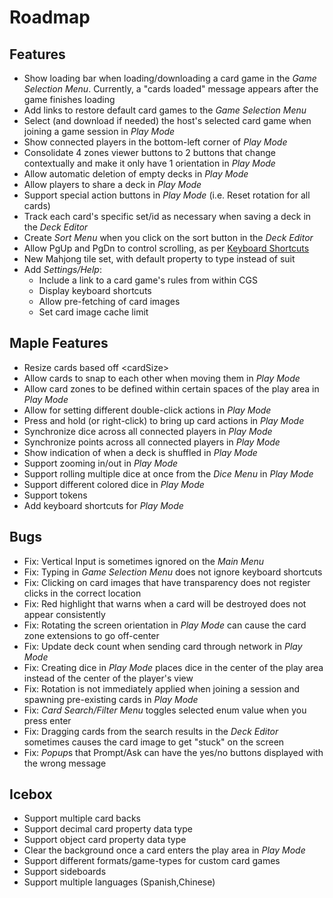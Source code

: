 # Roadmap

## Features
- Show loading bar when loading/downloading a card game in the *Game Selection Menu*. Currently, a "cards loaded" message appears after the game finishes loading
- Add links to restore default card games to the *Game Selection Menu*
- Select (and download if needed) the host's selected card game when joining a game session in *Play Mode*
- Show connected players in the bottom-left corner of *Play Mode*
- Consolidate 4 zones viewer buttons to 2 buttons that change contextually and make it only have 1 orientation in *Play Mode*
- Allow automatic deletion of empty decks in *Play Mode*
- Allow players to share a deck in *Play Mode*
- Support special action buttons in *Play Mode* (i.e. Reset rotation for all cards)
- Track each card's specific set/id as necessary when saving a deck in the *Deck Editor*
- Create *Sort Menu* when you click on the sort button in the *Deck Editor*
- Allow PgUp and PgDn to control scrolling, as per [Keyboard Shortcuts](KEYBOARD.md)
- New Mahjong tile set, with default property to type instead of suit
- Add *Settings/Help*:
  - Include a link to a card game's rules from within CGS
  - Display keyboard shortcuts
  - Allow pre-fetching of card images
  - Set card image cache limit

## Maple Features
- Resize cards based off \<cardSize\>
- Allow cards to snap to each other when moving them in *Play Mode*
- Allow card zones to be defined within certain spaces of the play area in *Play Mode*
- Allow for setting different double-click actions in *Play Mode*
- Press and hold (or right-click) to bring up card actions in *Play Mode*
- Synchronize dice across all connected players in *Play Mode*
- Synchronize points across all connected players in *Play Mode*
- Show indication of when a deck is shuffled in *Play Mode*
- Support zooming in/out in *Play Mode*
- Support rolling multiple dice at once from the *Dice Menu* in *Play Mode*
- Support different colored dice in *Play Mode*
- Support tokens
- Add keyboard shortcuts for *Play Mode*

## Bugs
- Fix: Vertical Input is sometimes ignored on the *Main Menu*
- Fix: Typing in *Game Selection Menu* does not ignore keyboard shortcuts
- Fix: Clicking on card images that have transparency does not register clicks in the correct location
- Fix: Red highlight that warns when a card will be destroyed does not appear consistently
- Fix: Rotating the screen orientation in *Play Mode* can cause the card zone extensions to go off-center
- Fix: Update deck count when sending card through network in *Play Mode*
- Fix: Creating dice in *Play Mode* places dice in the center of the play area instead of the center of the player's view
- Fix: Rotation is not immediately applied when joining a session and spawning pre-existing cards in *Play Mode*
- Fix: *Card Search/Filter Menu* toggles selected enum value when you press enter
- Fix: Dragging cards from the search results in the *Deck Editor* sometimes causes the card image to get "stuck" on the screen
- Fix: *Popup*s that Prompt/Ask can have the yes/no buttons displayed with the wrong message

## Icebox
- Support multiple card backs
- Support decimal card property data type
- Support object card property data type
- Clear the background once a card enters the play area in *Play Mode*
- Support different formats/game-types for custom card games
- Support sideboards
- Support multiple languages (Spanish,Chinese)

